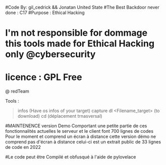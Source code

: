 #Code By: gil_cedrick && Jonatan United State 
#The Best Backdoor never done : C17
#Purpose : Ethical Hacking

# I'm not responsible for dommage this tools made for Ethical Hacking only @cybersecurity
# licence : GPL Free
@ redTeam

 Tools :

 > infos (Have os infos of your target)
 > capture <nameYouWant>
 > dl <Filename_target> (to download) 
 > cd <directory> (déplacement trnasversal)

#MAINTENENCE version Demo Comportant une petite partie de ces fonctionnalités actuelles le serveur et le client font 700 lignes de codes 
Pour le moment et comprend un écran à distance cette version démo ne comprend pas d'écran à distance celui-ci est un extrait public de 33 lignes de code en 2022

#Le code peut être Compilé et obfusqué à l'aide de pylovelace 

